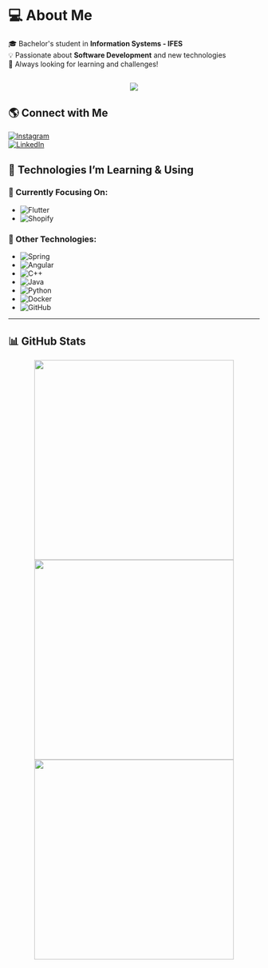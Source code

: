 # 💻 About Me  
🎓 Bachelor's student in **Information Systems - IFES**  
💡 Passionate about **Software Development** and new technologies  
🚀 Always looking for learning and challenges!  

<h2 align="center">
  <img src="https://readme-typing-svg.herokuapp.com?size=25&color=00FF00&center=true&vCenter=true&width=500&height=50&lines=Hello,+Welcome+to+my+Profile!;I+love+coding+💻;Flutter+%7C+Shopify+%7C+Java+%7C+C%2B%2B+%7C+Python" />
</h2>

## 🌎 Connect with Me  
[![Instagram](https://img.shields.io/badge/Instagram-%23E4405F.svg?logo=Instagram&logoColor=white)](https://instagram.com/borge_s_)  
[![LinkedIn](https://img.shields.io/badge/LinkedIn-%230077B5.svg?logo=linkedin&logoColor=white)](https://www.linkedin.com/in/ghabriel-borges-campi-261062226/)  

## 🚀 Technologies I’m Learning & Using  
### 🌱 Currently Focusing On:  
- ![Flutter](https://img.shields.io/badge/Flutter-02569B?style=for-the-badge&logo=flutter&logoColor=white)  
- ![Shopify](https://img.shields.io/badge/Shopify-7AB55C?style=for-the-badge&logo=shopify&logoColor=white)  

### 🔧 Other Technologies:  
- ![Spring](https://img.shields.io/badge/Spring-6DB33F?style=for-the-badge&logo=spring&logoColor=white)  
- ![Angular](https://img.shields.io/badge/Angular-DD0031?style=for-the-badge&logo=angular&logoColor=white)  
- ![C++](https://img.shields.io/badge/C++-00599C?style=for-the-badge&logo=cplusplus&logoColor=white)  
- ![Java](https://img.shields.io/badge/Java-007396?style=for-the-badge&logo=java&logoColor=white)  
- ![Python](https://img.shields.io/badge/Python-3776AB?style=for-the-badge&logo=python&logoColor=white)  
- ![Docker](https://img.shields.io/badge/Docker-2496ED?style=for-the-badge&logo=docker&logoColor=white)  
- ![GitHub](https://img.shields.io/badge/GitHub-181717?style=for-the-badge&logo=github&logoColor=white)  

---

## 📊 GitHub Stats  
<div align="center">
  <img src="https://github-readme-stats.vercel.app/api?username=BorgesGh&theme=dark&hide_border=false&include_all_commits=true&count_private=false" width="400px"/>
  <img src="https://github-readme-streak-stats.herokuapp.com/?user=BorgesGh&theme=dark&hide_border=false" width="400px"/>
  <img src="https://github-readme-stats.vercel.app/api/top-langs/?username=BorgesGh&theme=dark&hide_border=false&include_all_commits=true&count_private=false&layout=compact" width="400px"/>
</div>
